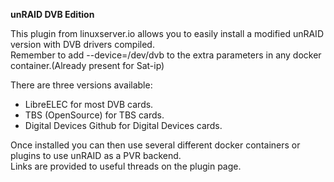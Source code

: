 **unRAID DVB Edition**

This plugin from linuxserver.io allows you to easily install a modified unRAID version with DVB drivers compiled.  
Remember to add --device=/dev/dvb to the extra parameters in any docker container.(Already present for Sat-ip)

There are three versions available:  
* LibreELEC for most DVB cards.  
* TBS (OpenSource) for TBS cards.  
* Digital Devices Github for Digital Devices cards.  

Once installed you can then use several different docker containers or plugins to use unRAID as a PVR backend.  
Links are provided to useful threads on the plugin page.
